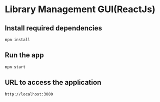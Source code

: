 # Library Management GUI(ReactJs)
 
## Install required dependencies

    npm install

## Run the app

    npm start

## URL to access the application 

    http://localhost:3000

